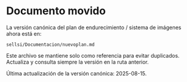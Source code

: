 # Documento movido

La versión canónica del plan de endurecimiento / sistema de imágenes ahora está en:

`sellsi/Documentacion/nuevoplan.md`

Este archivo se mantiene solo como referencia para evitar duplicados. Actualiza y consulta siempre la versión en la ruta anterior.

Última actualización de la versión canónica: 2025-08-15.